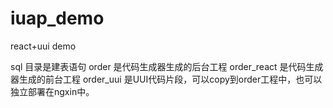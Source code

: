 # iuap_demo
react+uui demo


sql			目录是建表语句
order		是代码生成器生成的后台工程
order_react 是代码生成器生成的前台工程
order_uui   是UUI代码片段，可以copy到order工程中，也可以独立部署在ngxin中。
